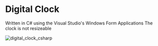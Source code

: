 # Digital Clock

Written in C# using the Visual Studio's Windows Form Applications
The clock is not resizeable

![digital_clock_csharp](https://user-images.githubusercontent.com/55179571/216833792-27b56757-f14f-48f5-823c-7c914f5c34d8.JPG)
